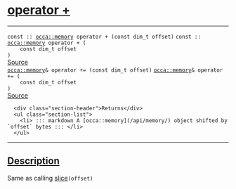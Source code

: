 
<h1 id="operator +">
 <a href="#/api/memory/operator_add" class="anchor">
   <span>operator +</span>
  </a>
</h1>

<div class="signature">

<hr>

  <div class="definition-container">
    <div class="definition">
      <code class="desktop-only"><span class="token keyword">const ::</span> <a href="#/api/memory/">occa::memory</a> operator + (<span class="token keyword">const</span> <span class="token keyword">dim_t</span> offset)</code>
      <code class="mobile-only"><span class="token keyword">const ::</span> <a href="#/api/memory/">occa::memory</a> operator + (
    <span class="token keyword">const</span> <span class="token keyword">dim_t</span> offset
)</code>
      <div class="flex-spacing"></div>
      <a href="https://github.com/libocca/occa/blob/58bd0f1e/include/occa/core/memory.hpp#L286" target="_blank">Source</a>
    </div>
    
  </div>

  <div class="definition-container">
    <div class="definition">
      <code class="desktop-only"><a href="#/api/memory/">occa::memory</a>& operator += (<span class="token keyword">const</span> <span class="token keyword">dim_t</span> offset)</code>
      <code class="mobile-only"><a href="#/api/memory/">occa::memory</a>& operator += (
    <span class="token keyword">const</span> <span class="token keyword">dim_t</span> offset
)</code>
      <div class="flex-spacing"></div>
      <a href="https://github.com/libocca/occa/blob/58bd0f1e/include/occa/core/memory.hpp#L291" target="_blank">Source</a>
    </div>
    <div class="description">

      <div class="section-header">Returns</div>
      <ul class="section-list">
        <li> ::: markdown A [occa::memory](/api/memory/) object shifted by `offset` bytes ::: </li>
      </ul>
</div>
  </div>

  <hr>
</div>


<h2 id="description">
 <a href="#/api/memory/operator_add?id=description" class="anchor">
   <span>Description</span>
  </a>
</h2>

Same as calling [slice](/api/memory/slice)`(offset)`
